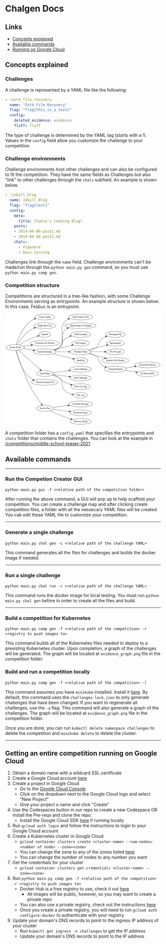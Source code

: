Chalgen Docs
==============
## Links
  - [Concepts explained](README.md#concepts-explained)
  - [Available commands](README.md#available-commands)
  - [Running on Google Cloud](README.md#getting-an-entire-competition-running-on-google-cloud)

## Concepts explained

### Challenges
A challenge is represented by a YAML file like the following:

```yaml
- !ext4_file_recovery
  name: "Ext4 File Recovery"
  flag: "flag{this_is_a_test}"
  config:
    deleted_evidence: evidence
    fluff: fluff
```

The type of challenge is determined by the YAML tag (starts with a !). Values in the `config` field allow you customize the challenge to your competition.

### Challenge environments
Challenge environments host other challenges and can also be configured to fit the competition. They have the same fields as Challenges but also "link" to other challenges through the `chals` subfield. An example is shown below.

```yaml
- !jekyll_blog
  name: Jekyll Blog
  flag: "flag{test}"
  config:
    meta:
      title: Chance's Cooking Blog!
    posts:
    - 2014-06-08-post1.md
    - 2014-06-08-post2.md
    chals:
      - Vigenere
      - Docx Carving
```

Challenges link through the `name` field. Challenge environments can't be made/run through the `python main.py gen` command, so you must use `python main.py comp gen`. 

### Competition structure
Competitions are structured in a tree-like fashion, with some Challenge Environments serving as entrypoints. An example structure is shown below. In this case, Fesbuc is an entrypoint.

![image](../competitions/mcpshsf-2023/evidence_graph.png)

A competition folder has a `config.yaml` that specifies the entrypoints and `chals` folder that contains the challenges. You can look at the example in [/competitions/middle-school-teaser-2021](/competitions/middle-school-teaser-2021/)

## Available commands
***
### Run the Competion Creator GUI

```shell
python main.py gui -f <relative path of the competition folder>
```

After running the above command, a GUI will pop up to help scaffold your competition. You can create a challenge map and after clicking 
create competition files, a folder with all the nessecary YAML files will be created. You cab edit these YAML file to customize your competition.
***
### Generate a single challenge

```shell
python main.py chal gen -c <relative path of the challenge YAML>
```

This command generates all the files for challenges and builds the docker image if needed.
***
### Run a single challenge

```shell
python main.py chal run -c <relative path of the challenge YAML>
```

This command runs the docker image for local testing. You must run `python main.py chal gen` before in order to create all the files and build.
***
### Build a competition for Kubernetes

```shell
python main.py comp gen -f <relative path of the competition> -r <registry to push images to>
```

This command builds all of the Kubernetes files needed to deploy to a prexisting Kubernetes cluster. Upon completion, a graph of the challenges will be generated. The graph will be located at `evidence_graph.png` file in the competition folder.

### Build and run a competition locally

```shell
python main.py comp gen -f <relative path of the competition> -l
```

This command assumes you have `minikube` installed. Install it [here](https://minikube.sigs.k8s.io/docs/start/). By default, this command uses the `challenges-lock.json` to only generate challenges that have been changed. If you want to regenerate all challenges, use the `-a` flag. This command will also generate a graph of the challenges. The graph will be located at `evidence_graph.png` file in the competition folder. 

Once you are done, you can run `kubectl delete namespace challenges` to delete the competition and `minikube delete` to delete the cluster.
***

## Getting an entire competition running on Google Cloud

1. Obtain a domain name with a wildcard SSL certificate
2. Create a Google Cloud account [here](https://cloud.google.com/free)
3. Create a project in Google Cloud
    - Go to the [Google Cloud Console](https://console.cloud.google.com/)
    - Click on the dropdown next to the Google Cloud logo and select "New Project"
    - Give your project a name and click "Create"
4. Use the Codespaces button in our repo to create a new Codespace OR install the Pre-reqs and clone the repo.
    - Install the Google Cloud SDK [here](https://cloud.google.com/sdk/docs/install) if running locally
5. Run `gcloud auth login` and follow the instructions to login to your Google Cloud account
6. Create a Kubernetes cluster in Google Cloud
    - `gcloud container clusters create <cluster-name> --num-nodes=<number of node> --zone=<zone>`
    - You can change the zone to any of the zones listed [here](https://cloud.google.com/compute/docs/regions-zones)
    - You can change the number of nodes to any number you want
7. Get the credentials for your cluster
    - `gcloud container clusters get-credentials <cluster-name> --zone=<zone>`
8. Run `python main.py comp gen -f <relative path of the competition> -r <registry to push images to>`
    - Docker Hub is a free registry to use, check it out [here](https://hub.docker.com/)
        - All images will be public, however, so you may want to create a private repo
    - You can also use a private registry, check out the instructions [here](https://cloud.google.com/container-registry/docs/quickstart)
    - Once you create a private registry, you will need to run `gcloud auth configure-docker` to authenticate with your registry
9. Update your domain's DNS records to point to the ingress IP address of your cluster
    - Run `kubectl get ingress -n challenges` to get the IP address
    - Update your domain's DNS records to point to the IP address

